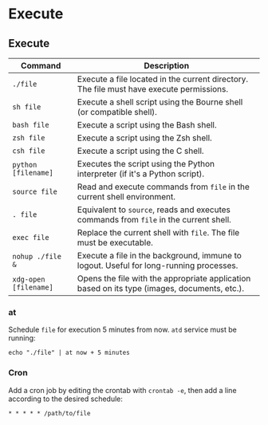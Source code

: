 # Execute

## Execute

| Command               | Description                                                                                  |
| --------------------- | -------------------------------------------------------------------------------------------- |
| `./file`              | Execute a file located in the current directory. The file must have execute permissions.     |
| `sh file`             | Execute a shell script using the Bourne shell (or compatible shell).                         |
| `bash file`           | Execute a script using the Bash shell.                                                       |
| `zsh file`            | Execute a script using the Zsh shell.                                                        |
| `csh file`            | Execute a script using the C shell.                                                          |
| `python [filename]`   | Executes the script using the Python interpreter (if it's a Python script).                  |
| `source file`         | Read and execute commands from `file` in the current shell environment.                      |
| `. file`              | Equivalent to `source`, reads and executes commands from `file` in the current shell.        |
| `exec file`           | Replace the current shell with `file`. The file must be executable.                          |
| `nohup ./file &`      | Execute a file in the background, immune to logout. Useful for long-running processes.       |
| `xdg-open [filename]` | Opens the file with the appropriate application based on its type (images, documents, etc.). |

### at

Schedule `file` for execution 5 minutes from now. `atd` service must be running:

`echo "./file" | at now + 5 minutes`

### Cron

Add a cron job by editing the crontab with `crontab -e`, then add a line according to the desired schedule:

`* * * * * /path/to/file`
